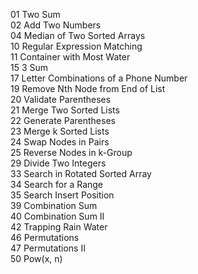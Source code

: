 01 Two Sum  
02 Add Two Numbers  
04 Median of Two Sorted Arrays  
10 Regular Expression Matching  
11 Container with Most Water  
15 3 Sum  
17 Letter Combinations of a Phone Number  
19 Remove Nth Node from End of List  
20 Validate Parentheses  
21 Merge Two Sorted Lists  
22 Generate Parentheses  
23 Merge k Sorted Lists  
24 Swap Nodes in Pairs  
25 Reverse Nodes in k-Group  
29 Divide Two Integers  
33 Search in Rotated Sorted Array  
34 Search for a Range  
35 Search Insert Position  
39 Combination Sum  
40 Combination Sum II  
42 Trapping Rain Water  
46 Permutations  
47 Permutations II  
50 Pow(x, n)  
